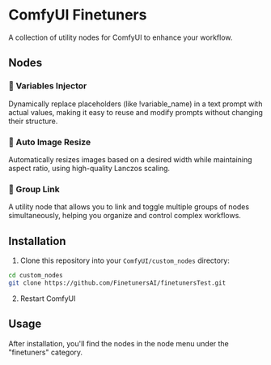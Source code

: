 # ComfyUI Finetuners

A collection of utility nodes for ComfyUI to enhance your workflow.

## Nodes

### 🔄 Variables Injector
Dynamically replace placeholders (like !variable_name) in a text prompt with actual values, making it easy to reuse and modify prompts without changing their structure.

### 📐 Auto Image Resize
Automatically resizes images based on a desired width while maintaining aspect ratio, using high-quality Lanczos scaling.

### 🔗 Group Link
A utility node that allows you to link and toggle multiple groups of nodes simultaneously, helping you organize and control complex workflows.

## Installation

1. Clone this repository into your `ComfyUI/custom_nodes` directory:
```bash
cd custom_nodes
git clone https://github.com/FinetunersAI/finetunersTest.git
```

2. Restart ComfyUI

## Usage

After installation, you'll find the nodes in the node menu under the "finetuners" category.
